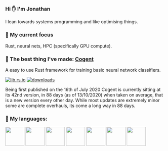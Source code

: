 ### Hi ✋ I'm Jonathan

I lean towards systems programming and like optimising things.

### 🔭 My current focus ###

Rust, neural nets, HPC (specifically GPU compute).

### 🌟 The best thing I've made: [Cogent](https://github.com/JonathanWoollett-Light/cogent) ###

A easy to use Rust framework for training basic neural network classifiers.

[![lib.rs.io](https://img.shields.io/crates/v/cogent?color=blue&label=lib.rs)](https://lib.rs/crates/cogent)
[![downloads](https://img.shields.io/crates/d/cogent)](https://crates.io/crates/cogent)

Being first published on the 16th of July 2020 Cogent is currently sitting at its 42nd version, in 88 days (as of 13/10/2020) when taken on average, that is a new version every other day. While most updates are extremely minor some are complete overhauls, its come a long way in 88 days.

### 💬 My languages: ###

<code><img height="60" src="https://upload.wikimedia.org/wikipedia/commons/thumb/d/d5/Rust_programming_language_black_logo.svg/1200px-Rust_programming_language_black_logo.svg.png"></code> <!-- Rust -->
<code><img height="60" src="https://upload.wikimedia.org/wikipedia/commons/thumb/1/18/ISO_C%2B%2B_Logo.svg/800px-ISO_C%2B%2B_Logo.svg.png"></code> <!-- C++ -->
<code><img height="60" src="https://seeklogo.com/images/C/c-programming-language-logo-9B32D017B1-seeklogo.com.png"></code> <!-- C -->
<code><img height="60" src="https://upload.wikimedia.org/wikipedia/commons/thumb/c/c3/Python-logo-notext.svg/1024px-Python-logo-notext.svg.png"></code> <!-- Python -->
<code><img height="60" src="https://upload.wikimedia.org/wikipedia/commons/8/82/C_Sharp_logo.png"></code> <!-- C# -->
<code><img height="60" src="https://upload.wikimedia.org/wikipedia/commons/thumb/b/b2/Ada_Mascot_with_slogan.png/1200px-Ada_Mascot_with_slogan.png"></code> <!-- Ada -->
<code><img height="60" src="https://upload.wikimedia.org/wikipedia/commons/thumb/9/99/Unofficial_JavaScript_logo_2.svg/1200px-Unofficial_JavaScript_logo_2.svg.png"></code> <!-- JavaScript -->
